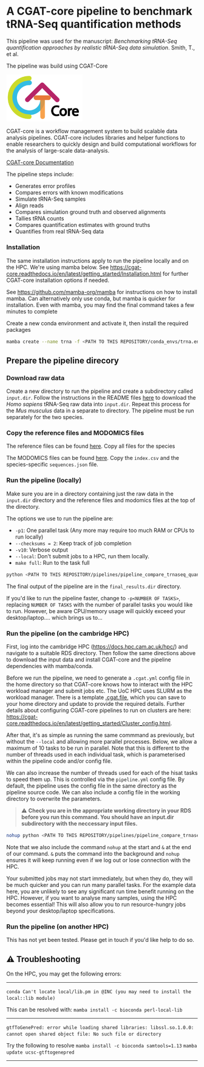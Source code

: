 # A CGAT-core pipeline to benchmark tRNA-Seq quantification methods


This pipeline was used for the manuscript: *Benchmarking tRNA-Seq quantification approaches by realistic tRNA-Seq data simulation*. Smith, T., et al.

The pipeline was build using CGAT-Core

<a href="https://github.com/cgat-developers/cgat-core">
  <img src="https://github.com/cgat-developers/cgat-core/blob/master/docs/img/CGAT_logo.png" alt="CGAT-core" width="200">
</a>

CGAT-core is a workflow management system to build scalable data analysis pipelines. CGAT-core includes libraries and helper functions to enable researchers to quickly design and build computational workflows for the analysis of large-scale data-analysis.

[CGAT-core Documentation](https://cgat-core.readthedocs.io/en/latest/ "CGAT-core read the docs")

The pipeline steps include:

- Generates error profiles
- Compares errors with known modifications
- Simulate tRNA-Seq samples
- Align reads
- Compares simulation ground truth and observed alignments
- Tallies tRNA counts
- Compares quantification estimates with ground truths
- Quantifies from real tRNA-Seq data 

### Installation
The same installation instructions apply to run the pipeline locally and on the HPC.
We're using mamba below. See https://cgat-core.readthedocs.io/en/latest/getting_started/Installation.html
for further CGAT-core installation options if needed.


See https://github.com/mamba-org/mamba for instructions on how to install mamba.
Can alternatively only use conda, but mamba is quicker for installation. Even with mamba,
you may find the final command takes a few minutes to complete

Create a new conda environment and activate it, then install the required packages
```bash
mamba create --name trna -f <PATH TO THIS REPOSITORY/conda_envs/trna.environment.yml>
```



## Prepare the pipeline direcory

### Download raw data
Create a new directory to run the pipeline and create a subdirectory called `input.dir`. Follow the instructions in the README files [here](download_input/raw_data/) to download the _Homo sapiens_ tRNA-Seq raw data into `input.dir`. Repeat this process for the _Mus musculus_ data in a separate to directory. The pipeline must be run separately for the two species. 

### Copy the reference files and MODOMICS files

The reference files can be found [here](download_input/reference_files/). Copy all files for the species

The MODOMICS files can be found [here](download_input/modomics/). Copy the `index.csv` and the species-specific `sequences.json` file.


### Run the pipeline (locally)

Make sure you are in a directory containing just the raw data in the `input.dir` directory and the reference files and modomics files at the top of the directory. 

The options we use to run the pipeline are:

- `-p1`: One parallel task (Any more may require too much RAM or CPUs to run locally)
- `--checksums = 2`: Keep track of job completion
- `-v10`: Verbose output
- `--local`: Don't submit jobs to a HPC, run them locally.
- `make full`: Run to the task full


```bash
python <PATH TO THIS REPOSITORY/pipelines/pipeline_compare_trnaseq_quant.py> --checksums=1 -p1 -v10 make full  --local
```

The final output of the pipeline are in the `final_results.dir` directory.

If you'd like to run the pipeline faster, change to `-p<NUMBER OF TASKS>`, replacing `NUMBER OF TASKS` with the number of parallel tasks you would like to run. However, be aware CPU/memory usage will quickly exceed your desktop/laptop.... which brings us to...

### Run the pipeline (on the cambridge HPC)

First, log into the cambridge HPC (https://docs.hpc.cam.ac.uk/hpc/) and navigate to a suitable RDS directory. Then follow the same directions above to download the input data and install CGAT-core and the pipeline dependencies with mamba/conda.

Before we run the pipeline, we need to generate a `.cgat.yml` config file in the home directory so that CGAT-core knows how to interact with the HPC workload manager and submit jobs etc. The UoC HPC uses SLURM as the workload manager. There is a template [.cgat.file](https://github.com/MRCToxBioinformatics/Pipeline_examples/blob/main/CGATCore/.cgat.yml), which you can save to your home directory and update to provide the required details. Further details about configuring CGAT-core pipelines to run on clusters are here: https://cgat-core.readthedocs.io/en/latest/getting_started/Cluster_config.html.

After that, it's as simple as running the same commmand as previously, but without the `--local` and allowing more parallel processes.  Below, we allow a maximum of 10 tasks to be run in parallel. Note that this is different to the number of threads used in each individual task, which is parameterised within the pipeline code and/or config file.

We can also increase the number of threads used for each of the hisat tasks to speed them up. This is controlled via the `pipeline.yml` config file. By default, the pipeline uses the config file in the same directory as the pipeline source code. We can also include a config file in the working directory to overwrite the parameters.

> &#x26a0;&#xfe0f; **Check you are in the appropriate working directory in your RDS before you run this command. You should have an input.dir subdirectory with the neccessary input files.**

```bash
nohup python <PATH TO THIS REPOSITORY/pipelines/pipeline_compare_trnaseq_quant.py>  --checksums=1 -p100 -v10 make full &
```

Note that we also include the command `nohup` at the start and `&` at the end of our command. `&` puts the command into the background and `nohup` ensures it will keep running even if we log out or lose connection with the HPC.

Your submitted jobs may not start immediately, but when they do, they will be much quicker and you can run many parallel tasks.  For the example data here, you are unlikely to see any significant run time benefit running on the HPC. However, if you want to analyse many samples, using the HPC becomes essential! This will also allow you to run resource-hungry jobs beyond your desktop/laptop specifications.

### Run the pipeline (on another HPC)
This has not yet been tested. Please get in touch if you'd like help to do so.

## &#x26a0;&#xfe0f; Troubleshooting
On the HPC, you may get the following errors:

------------

`conda Can't locate local/lib.pm in @INC (you may need to install the local::lib module)`

This can be resolved with:
`mamba install -c bioconda perl-local-lib`

------------

`gtfToGenePred: error while loading shared libraries: libssl.so.1.0.0: cannot open shared object file: No such file or directory`

Try the following to resolve
`mamba install -c bioconda samtools=1.13`
`mamba update ucsc-gtftogenepred`

------------



